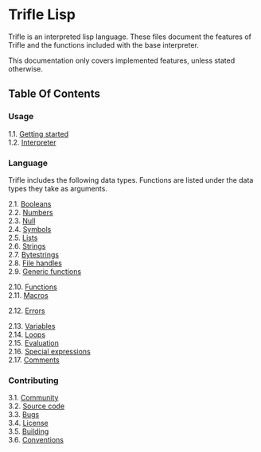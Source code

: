 # Trifle Lisp

Trifle is an interpreted lisp language. These files document the
features of Trifle and the functions included with the base
interpreter.

This documentation only covers implemented features, unless stated
otherwise.

## Table Of Contents

### Usage

1.1. [Getting started](Getting-Started.md)  
1.2. [Interpreter](Interpreter.md)  

### Language

Trifle includes the following data types. Functions are listed under
the data types they take as arguments.

2.1. [Booleans](Booleans.md)  
2.2. [Numbers](Numbers.md)  
2.3. [Null](Null.md)  
2.4. [Symbols](Symbols.md)  
2.5. [Lists](Lists.md)  
2.6. [Strings](Strings.md)  
2.7. [Bytestrings](Bytestrings.md)  
2.8. [File handles](File-Handles.md)  
2.9. [Generic functions](Generic-Functions.md)

2.10. [Functions](Functions.md)  
2.11. [Macros](Macros.md)

2.12. [Errors](Errors.md)

2.13. [Variables](Variables.md)  
2.14. [Loops](Loops.md)  
2.15. [Evaluation](Evaluation.md)  
2.16. [Special expressions](Special-Expressions.md)  
2.17. [Comments](Comments.md)

### Contributing

3.1. [Community](Community.md)  
3.2. [Source code](https://github.com/wilfred/trifle)  
3.3. [Bugs](https://github.com/wilfred/trifle/issues)  
3.4. [License](License.md)  
3.5. [Building](Building.md)  
3.6. [Conventions](Conventions.md)  
